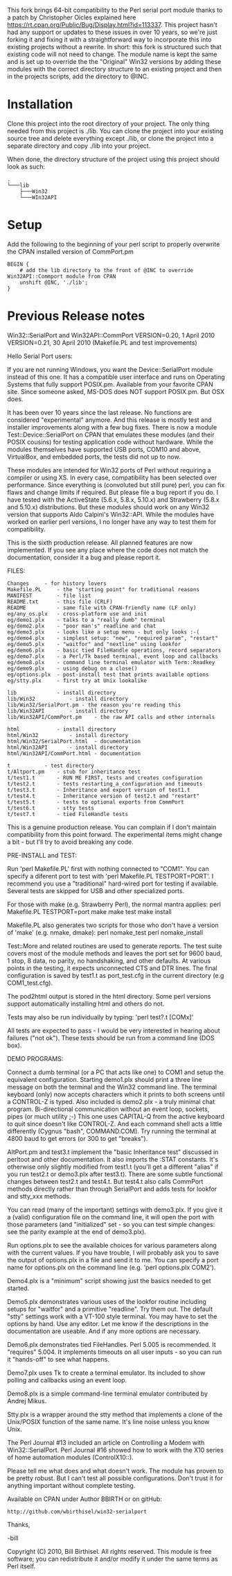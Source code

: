 This fork brings 64-bit compatibility to the Perl serial port module thanks to a patch by Christopher Oicles explained here https://rt.cpan.org/Public/Bug/Display.html?id=113337.  This project hasn't had any support or updates to these issues in over 10 years, so we're just forking it and fixing it with a straightforward way to incorporate this into existing projects without a rewrite.  In short: this fork is structured such that existing code will not need to change.  The module name is kept the same and is set up to override the the "Original" Win32 versions by adding these modules with the correct directory structure to an existing project and then in the projects
scripts, add the directory to @INC.

# Installation
Clone this project into the root directory of your project.   The only thing needed from this project is ./lib.  You can clone the project into your existing source tree and delete everything except ./lib, or clone the project into a separate directory and copy ./lib into your project.

When done, the directory structure of the project using this project should look as such:
```
.
└───lib
    ├───Win32
    └───WIn32API
```

# Setup
Add the following to the beginning of your perl script to properly overwrite the CPAN installed version of CommPort.pm
```
BEGIN {
    # add the lib directory to the front of @INC to override Win32API::Commport module from CPAN
    unshift @INC, './lib';
}
```

# Previous Release notes
Win32::SerialPort and Win32API::CommPort
VERSION=0.20, 1 April 2010
VERSION=0.21, 30 April 2010 (Makefile.PL and test improvements)

Hello Serial Port users:

If you are not running Windows, you want the Device::SerialPort module
instead of this one. It has a compatible user interface and runs on
Operating Systems that fully support POSIX.pm. Available from your
favorite CPAN site. Since someone asked, MS-DOS does NOT support POSIX.pm.
But OSX does.

It has been over 10 years since the last release. No functions are
considered "experimental" anymore. And this release is mostly test and
installer improvements along with a few bug fixes. There is now a module
Test::Device::SerialPort on CPAN that emulates these modules (and their
POSIX cousins) for testing application code without hardware. While the
modules themselves have supported USB ports, COM10 and above, VirtualBox,
and embedded ports, the tests did not up to now.

These modules are intended for Win32 ports of Perl without requiring
a compiler or using XS. In every case, compatibility has been selected
over performance. Since everything is (convoluted but still pure) perl,
you can fix flaws and change limits if required. But please file a bug
report if you do. I have tested with the ActiveState (5.6.x, 5.8.x, 5.10.x)
and Strawberry (5.8.x and 5.10.x) distributions. But these modules should
work on any Win32 version that supports Aldo Calpini's Win32::API.
While the modules have worked on earlier perl versions, I no longer have
any way to test them for compatibility.

This is the sixth production release. All planned features are now
implemented.  If you see any place where the code does not match the
documentation, consider it a bug and please report it.

FILES:

    Changes		- for history lovers
    Makefile.PL		- the "starting point" for traditional reasons
    MANIFEST		- file list
    README.txt		- this file (CRLF)
    README    		- same file with CPAN-friendly name (LF only)
    eg/any_os.plx	- cross-platform use and init
    eg/demo1.plx	- talks to a "really dumb" terminal
    eg/demo2.plx	- "poor man's" readline and chat
    eg/demo3.plx	- looks like a setup menu - but only looks :-(
    eg/demo4.plx	- simplest setup: "new", "required param", "restart"
    eg/demo5.plx	- "waitfor" and "nextline" using lookfor
    eg/demo6.plx	- basic tied FileHandle operations, record separators
    eg/demo7.plx	- a Perl/Tk based terminal, event loop and callbacks
    eg/demo8.plx	- command line terminal emulator with Term::Readkey
    eg/demo9.plx	- using debug on a close()
    eg/options.plx	- post-install test that prints available options
    eg/stty.plx		- first try at Unix lookalike

    lib				- install directory
    lib/Win32			- install directory
    lib/Win32/SerialPort.pm	- the reason you're reading this
    lib/Win32API		- install directory
    lib/Win32API/CommPort.pm	- the raw API calls and other internals

    html			- install directory
    html/Win32			- install directory
    html/Win32/SerialPort.html	- documentation
    html/Win32API		- install directory
    html/Win32API/CommPort.html	- documentation

    t			- test directory
    t/Altport.pm	- stub for inheritance test
    t/test1.t		- RUN ME FIRST, tests and creates configuration
    t/test2.t		- tests restarting_a_configuration and timeouts
    t/test3.t		- Inheritance and export version of test1.t
    t/test4.t		- Inheritance version of test2.t and "restart"
    t/test5.t		- tests to optional exports from CommPort
    t/test6.t		- stty tests
    t/test7.t		- tied FileHandle tests

This is a genuine production release. You can complain if I don't
maintain compatibility from this point forward. The experimental
items might change a bit - but I'll try to avoid breaking any code.

PRE-INSTALL and TEST:

Run 'perl Makefile.PL' first with nothing connected to "COM1". You can
specify a diferent port to test with 'perl Makefile.PL TESTPORT=PORT'.
I recommend you use a "traditional" hard-wired port for testing if
available. Several tests are skipped for USB and other specialized ports.

For those with make (e.g. Strawberry Perl), the normal mantra applies:
	perl Makefile.PL TESTPORT=port
	make
	make test
	make install

Makefile.PL also generates two scripts for those who don't have a version
of 'make' (e.g. nmake, dmake):
	perl nomake_test
	perl nomake_install

Test::More and related routines are used to generate reports. The test
suite covers most of the module methods and leaves the port set for 9600
baud, 1 stop, 8 data, no parity, no handshaking, and other defaults. At
various points in the testing, it expects unconnected CTS and DTR lines.
The final configuration is saved by test1.t as port_test.cfg in the
current directory (e.g COM1_test.cfg).

The pod2html output is stored in the html directory. Some perl versions
support automatically installing html and others do not.

Tests may also be run individually by typing:
	'perl test?.t [COMx]'

All tests are expected to pass - I would be very interested in hearing
about failures ("not ok"). These tests should be run from a command
line (DOS box).

DEMO PROGRAMS:

Connect a dumb terminal (or a PC that acts like one) to COM1 and setup
the equivalent configuration. Starting demo1.plx should print a three
line message on both the terminal and the Win32 command line. The
terminal keyboard (only) now accepts characters which it prints to both
screens until a CONTROL-Z is typed. Also included is demo2.plx - a truly
minimal chat program. Bi-directional communication without an event loop,
sockets, pipes (or much utility ;-) This one uses CAPITAL-Q from the
active keyboard to quit since <STDIN> doesn't like CONTROL-Z. And each
command shell acts a little differently (Cygnus "bash", COMMAND.COM).
Try running the terminal at 4800 baud to get errors (or 300 to get
"breaks").

AltPort.pm and test3.t implement the "basic Inheritance test" discussed
in perltoot and other documentation. It also imports the :STAT constants.
It's otherwise only slightly modified from test1.t (you'll get a different
"alias" if you run test2.t or demo3.plx after test3.t). There are some
subtle functional changes between test2.t and test4.t. But test4.t also
calls CommPort methods directly rather than through SerialPort and adds
tests for lookfor and stty_xxx methods.

You can read (many of the important) settings with demo3.plx. If you
give it a (valid) configuration file on the command line, it will open
the port with those parameters (and "initialized" set - so you can test
simple changes: see the parity example at the end of demo3.plx).

Run options.plx to see the available choices for various parameters
along with the current values. If you have trouble, I will probably
ask you to save the output of options.plx in a file and send it to me.
You can specify a port name for options.plx on the command line
(e.g. 'perl options.plx COM2').

Demo4.plx is a "minimum" script showing just the basics needed to get
started.

Demo5.plx demonstrates various uses of the lookfor routine including
setups for "waitfor" and a primitive "readline". Try them out. The
default "stty" settings work with a VT-100 style terminal. You may
have to set the options by hand. Use any editor. Let me know if the
descriptions in the documentation are useable. And if any more options
are necessary.

Demo6.plx demonstrates tied FileHandles. Perl 5.005 is recommended.
It "requires" 5.004. It implements timeouts on all user inputs - so
you can run it "hands-off" to see what happens.

Demo7.plx uses Tk to create a terminal emulator. Its included to show
polling and callbacks using an event loop.

Demo8.plx is a simple command-line terminal emulator contributed by
Andrej Mikus.

Stty.plx is a wrapper around the stty method that implements a clone
of the Unix/POSIX function of the same name. It's line noise unless
you know Unix.

The Perl Journal #13 included an article on Controlling a Modem with
Win32::SerialPort. Perl Journal #16 showed how to work with the X10
series of home automation modules (ControlX10::).

Please tell me what does and what doesn't work. The module has proven
to be pretty robust. But I can't test all possible configurations.
Don't trust it for anything important without complete testing.

Available on CPAN under Author BBIRTH or on gitHub:

	http://github.com/wbirthisel/win32-serialport

Thanks,

-bill

Copyright (C) 2010, Bill Birthisel. All rights reserved. This module is
free software; you can redistribute it and/or modify it under the same
terms as Perl itself.
